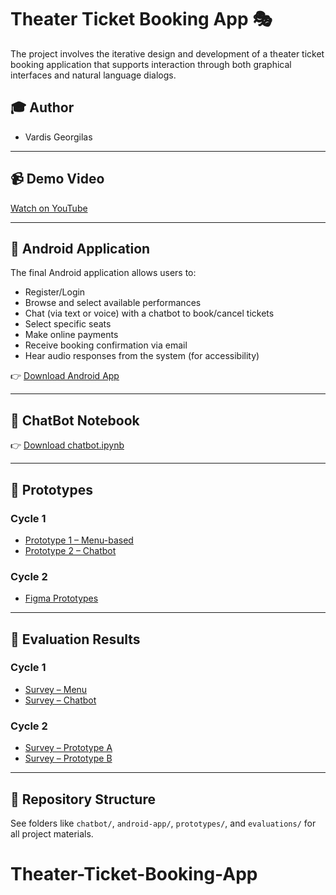 # Theater Ticket Booking App 🎭

The project involves the iterative design and development of a theater ticket booking application that supports interaction through both graphical interfaces and natural language dialogs.

## 🎓 Author

- Vardis Georgilas 

---

## 📹 Demo Video

[Watch on YouTube](https://www.youtube.com/watch?v=vD3n1n-3N5Y)

---

## 📱 Android Application

The final Android application allows users to:

- Register/Login
- Browse and select available performances
- Chat (via text or voice) with a chatbot to book/cancel tickets
- Select specific seats
- Make online payments
- Receive booking confirmation via email
- Hear audio responses from the system (for accessibility)

👉 [Download Android App](https://www.dropbox.com/scl/fi/twtgjfpvjcwcn8sklsc2t/Android-App.zip?rlkey=ar5ibsqrd0gn5shwujzptidhf&st=wxxdh8au&dl=0)

---

## 🤖 ChatBot Notebook

👉 [Download chatbot.ipynb](https://www.dropbox.com/scl/fi/45wxxfuppvocz0je51u54/chatbot.ipynb?rlkey=19b6agd47f878atphh4n5w49a&st=idxsaur5&dl=0)

---

## 🎨 Prototypes

### Cycle 1

- [Prototype 1 – Menu-based](https://drive.google.com/file/d/1Te31lA5giYhxIVAFIbhkAN65nXLo12Uz/view?usp=share_link)
- [Prototype 2 – Chatbot](https://drive.google.com/file/d/1WI4GNhlUew6IPKG5Qiv5vjqc8XpmCm3b/view?usp=share_link)

### Cycle 2

- [Figma Prototypes](https://www.figma.com/design/pRzQtcDPIhppznk54AYtSS/Figma-balls?node-id=0-1&t=0kZQYWhO8w80dghe-1)

---

## 🧪 Evaluation Results

### Cycle 1

- [Survey – Menu](https://docs.google.com/forms/d/e/1FAIpQLSdX-XolaEuMG0lNacozNsYzHwlARWusRTkU-Cw8T6xD1wDRhg/viewform?usp=header)
- [Survey – Chatbot](https://docs.google.com/forms/d/e/1FAIpQLScvOUW_g6bmxAVH6yW-aOEWTsgoZmFv5R4RqCb_FRGDDLtv6w/viewform?usp=header)

### Cycle 2

- [Survey – Prototype A](https://docs.google.com/forms/d/e/1FAIpQLScKYMMUorQAedPAfv7KQDQxj-MJz4ijFIXLDLSspEiBrHWCvg/viewform?usp=header)
- [Survey – Prototype B](https://docs.google.com/forms/d/e/1FAIpQLSdLSmbjdbpCBOVL3fubCH1TAtEJqrt41OCa9cBYuyp7is32ig/viewform?usp=header)

---

## 📂 Repository Structure

See folders like `chatbot/`, `android-app/`, `prototypes/`, and `evaluations/` for all project materials.
# Theater-Ticket-Booking-App

